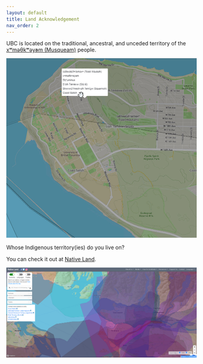 ```yaml
---
layout: default
title: Land Acknowledgement
nav_order: 2
---
```


UBC is located on the traditional, ancestral, and unceded territory of the [xʷməθkʷəy̓əm (Musqueam)](https://www.musqueam.bc.ca/) people.

![ubc.jpg](https://raw.githubusercontent.com/fiddleHeads/missing-mapathon/main/UBC.jpg)

Whose Indigenous territory(ies) do you live on?

You can check it out at [Native Land](https://native-land.ca/).

![nativeland.jpg](https://raw.githubusercontent.com/fiddleHeads/missing-mapathon/main/nativeLand.jpg)
